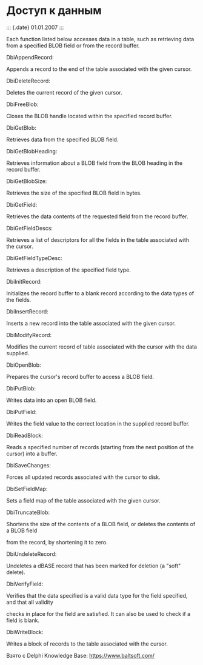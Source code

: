 Доступ к данным
===============

::: {.date}
01.01.2007
:::

Each function listed below accesses data in a table, such as retrieving
data from a specified BLOB field or from the record buffer.

DbiAppendRecord:

Appends a record to the end of the table associated with the given
cursor.

DbiDeleteRecord:

Deletes the current record of the given cursor.

DbiFreeBlob:

Closes the BLOB handle located within the specified record buffer.

DbiGetBlob:

Retrieves data from the specified BLOB field.

DbiGetBlobHeading:

Retrieves information about a BLOB field from the BLOB heading in the
record buffer.

DbiGetBlobSize:

Retrieves the size of the specified BLOB field in bytes.

DbiGetField:

Retrieves the data contents of the requested field from the record
buffer.

DbiGetFieldDescs:

Retrieves a list of descriptors for all the fields in the table
associated with the cursor.

DbiGetFieldTypeDesc:

Retrieves a description of the specified field type.

DbiInitRecord:

Initializes the record buffer to a blank record according to the data
types of the fields.

DbiInsertRecord:

Inserts a new record into the table associated with the given cursor.

DbiModifyRecord:

Modifies the current record of table associated with the cursor with the
data supplied.

DbiOpenBlob:

Prepares the cursor\'s record buffer to access a BLOB field.

DbiPutBlob:

Writes data into an open BLOB field.

DbiPutField:

Writes the field value to the correct location in the supplied record
buffer.

DbiReadBlock:

Reads a specified number of records (starting from the next position of
the cursor) into a buffer.

DbiSaveChanges:

Forces all updated records associated with the cursor to disk.

DbiSetFieldMap:

Sets a field map of the table associated with the given cursor.

DbiTruncateBlob:

Shortens the size of the contents of a BLOB field, or deletes the
contents of a BLOB field

from the record, by shortening it to zero.

DbiUndeleteRecord:

Undeletes a dBASE record that has been marked for deletion (a \"soft\"
delete).

DbiVerifyField:

Verifies that the data specified is a valid data type for the field
specified, and that all validity

checks in place for the field are satisfied. It can also be used to
check if a field is blank.

DbiWriteBlock:

Writes a block of records to the table associated with the cursor.

Взято с Delphi Knowledge Base: <https://www.baltsoft.com/>
